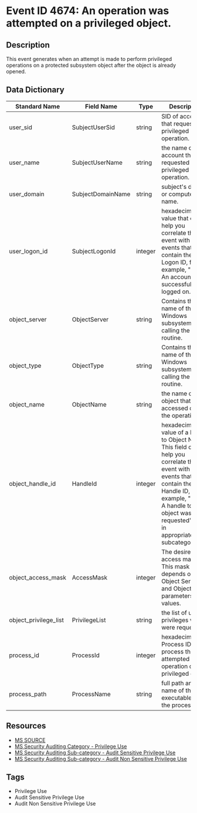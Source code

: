 # Event ID 4674: An operation was attempted on a privileged object.

## Description
This event generates when an attempt is made to perform privileged operations on a protected subsystem object after the object is already opened.

## Data Dictionary
|Standard Name|Field Name|Type|Description|Sample Value|
|---|---|---|---|---|
|user_sid|SubjectUserSid|string|SID of account that requested privileged operation.|S-1-5-19|
|user_name|SubjectUserName|string|the name of the account that requested privileged operation.|LOCAL SERVICE|
|user_domain|SubjectDomainName|string|subject's domain or computer name.|NT AUTHORITY|
|user_logon_id|SubjectLogonId|integer|hexadecimal value that can help you correlate this event with recent events that might contain the same Logon ID, for example, "4624: An account was successfully logged on."|0x3e5|
|object_server|ObjectServer|string|Contains the name of the Windows subsystem calling the routine.|LSA|
|object_type|ObjectType|string|Contains the name of the Windows subsystem calling the routine.|-|
|object_name|ObjectName|string|the name of the object that was accessed during the operation.|-|
|object_handle_id|HandleId|integer|hexadecimal value of a handle to Object Name. This field can help you correlate this event with other events that might contain the same Handle ID, for example, "4656: A handle to an object was requested" event in appropriate/other subcategory.|0x0|
|object_access_mask|AccessMask|integer|The desired access mask. This mask depends on Object Server and Object Type parameters values.|16777216|
|object_privilege_list|PrivilegeList|string|the list of user privileges which were requested.|SeSecurityPrivilege|
|process_id|ProcessId|integer|hexadecimal Process ID of the process that attempted the operation on the privileged object.|0x1f0|
|process_path|ProcessName|string|full path and the name of the executable for the process.|C:\Windows\System32\lsass.exe|

## Resources
* [MS SOURCE](https://github.com/MicrosoftDocs/windows-itpro-docs/blob/public/windows/security/threat-protection/auditing/event-4674.md)
* [MS Security Auditing Category - Privilege Use](https://docs.microsoft.com/en-us/windows/security/threat-protection/auditing/advanced-security-audit-policy-settings#privilege-use)
* [MS Security Auditing Sub-category - Audit Sensitive Privilege Use](https://github.com/MicrosoftDocs/windows-itpro-docs/tree/master/windows/security/threat-protection/auditing/audit-sensitive-privilege-use.md)
* [MS Security Auditing Sub-category - Audit Non Sensitive Privilege Use](https://github.com/MicrosoftDocs/windows-itpro-docs/tree/master/windows/security/threat-protection/auditing/audit-non-sensitive-privilege-use.md)

## Tags
* Privilege Use
* Audit Sensitive Privilege Use
* Audit Non Sensitive Privilege Use